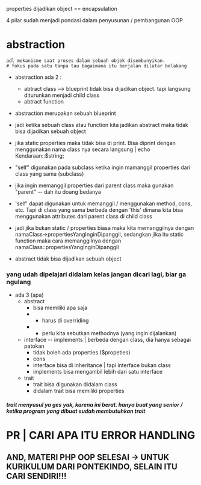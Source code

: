 
properties dijadikan object == encapsulation

4 pilar sudah menjadi pondasi dalam penyusunan / pembangunan OOP

# abstraction
    adl mekanisme saat proses dalam sebuah objek disembunyikan.
    # fokus pada satu tanpa tau bagaimana itu berjalan dilatar belakang
    
* abstraction ada 2 :
    - abtract class         --> blueprint tidak bisa dijadikan object. tapi langsung diturunkan menjadi child class
    - abtract function
* abstraction merupakan sebuah blueprint

* jadi ketika sebuah class atau function kita jadikan abstract maka tidak bisa dijadikan sebuah object
* jika static properties maka tidak bisa di print. Bisa diprint dengan menggunakan nama class nya secara langsung | echo Kendaraan::$string;

* "self" digunakan pada subclass ketika ingin mamanggil properties dari class yang sama (subclass)
* jika ingin memanggil properties dari parent class maka gunakan "parent"  --  dah itu doang bedanya
* 'self' dapat digunakan untuk memanggil / menggunakan method, cons, etc. Tapi di class yang sama
    berbeda dengan 'this' dimana kita bisa menggunakan attributes dari parent class di child class

*   jadi jika bukan static / properties biasa maka kita memanggilnya dengan namaClass->propertiesYangInginDipanggil,
    sedangkan jika itu static function maka cara memanggilnya dengan namaClass::propertiesYangInginDipanggil

* abstract tidak bisa dijadikan sebuah object

### yang udah dipelajari didalam kelas jangan dicari lagi, biar ga ngulang ###

- ada 3 (apa)
    - abstract
        - bisa memiliki apa saja
        - * harus di overriding
        - * perlu kita sebutkan methodnya (yang ingin dijalankan)
    - interface -- implements  |  berbeda dengan class, dia hanya sebagai patokan
        - tidak boleh ada properties ($propeties)
        - cons
        - interface bisa di inheritance | tapi interface bukan class
        - implements bisa mengambil lebih dari satu interface
    - trait
        - trait bisa digunakan didalam class
        - didalam trait bisa memiliki properties
##### trait menyusul ya ges yak, karena ini berat. hanya buat yang senior / ketika program yang dibuat sudah membutuhkan trait #####


# PR | CARI APA ITU ERROR HANDLING

## AND, MATERI PHP OOP SELESAI -> UNTUK KURIKULUM DARI PONTEKINDO, SELAIN ITU CARI SENDIRI!!!
